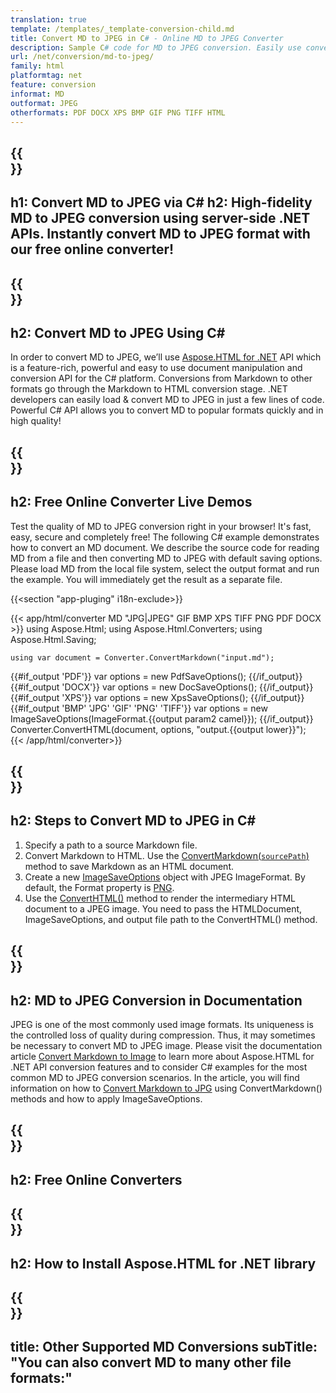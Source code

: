 ```yaml
---
translation: true
template: /templates/_template-conversion-child.md
title: Convert MD to JPEG in C# - Online MD to JPEG Converter
description: Sample C# code for MD to JPEG conversion. Easily use converter API within ASP.NET or any .NET application. Try online MD to JPEG Converter for free!
url: /net/conversion/md-to-jpeg/
family: html
platformtag: net
feature: conversion
informat: MD
outformat: JPEG
otherformats: PDF DOCX XPS BMP GIF PNG TIFF HTML
---
```


{{<section banner>}}
---
h1: Convert MD to JPEG via C#
h2: High-fidelity MD to JPEG conversion using server-side .NET APIs. Instantly convert MD to JPEG format with our free online converter!
---

{{<section overview>}}
---
h2: Convert MD to JPEG Using C#
---

In order to convert MD to JPEG, we’ll use [Aspose.HTML for .NET](https://products.aspose.com/html/net/) API which is a feature-rich, powerful and easy to use document manipulation and conversion API for the C# platform. Conversions from Markdown to other formats go through the Markdown to HTML conversion stage. .NET developers can easily load & convert MD to JPEG in just a few lines of code. Powerful C# API allows you to convert MD to popular formats quickly and in high quality!

{{<section demos>}}
---
h2: Free Online Converter Live Demos
---

Test the quality of MD to JPEG conversion right in your browser! It's fast, easy, secure and completely free! The following C# example demonstrates how to convert an MD document. We describe the source code for reading MD from a file and then converting MD to JPEG with default saving options. Please load MD from the local file system, select the output format and run the example. You will immediately get the result as a separate file.

{{<section "app-pluging" i18n-exclude>}}

{{< app/html/converter MD "JPG|JPEG" GIF BMP XPS TIFF PNG PDF DOCX >}}
using Aspose.Html;
using Aspose.Html.Converters;
using Aspose.Html.Saving;

    using var document = Converter.ConvertMarkdown("input.md");
{{#if_output 'PDF'}}
    var options = new PdfSaveOptions();
{{/if_output}}
{{#if_output 'DOCX'}}
    var options = new DocSaveOptions();
{{/if_output}}
{{#if_output 'XPS'}}
    var options = new XpsSaveOptions();
{{/if_output}}
{{#if_output 'BMP' 'JPG' 'GIF' 'PNG' 'TIFF'}}
    var options = new ImageSaveOptions(ImageFormat.{{output param2 camel}});
{{/if_output}}
    Converter.ConvertHTML(document, options, "output.{{output lower}}");   
{{< /app/html/converter>}}


{{<section steps>}}
---
h2: Steps to Convert MD to JPEG in C#
---

1.  Specify a path to a source Markdown file.
1.  Convert Markdown to HTML. Use the [ConvertMarkdown(`sourcePath`)](https://apireference.aspose.com/html/net/aspose.html.converters.converter/convertmarkdown/methods/4) method to save Markdown as an HTML document.
1.  Create a new [ImageSaveOptions](https://apireference.aspose.com/html/net/aspose.html.saving/imagesaveoptions) object with JPEG ImageFormat. By default, the Format property is [PNG](https://apireference.aspose.com/html/net/aspose.html.rendering.image/imageformat).
1.  Use the [ConvertHTML()](https://apireference.aspose.com/html/net/aspose.html.converters/converter/converthtml/) method to render the intermediary HTML document to a JPEG image. You need to pass the HTMLDocument, ImageSaveOptions, and output file path to the ConvertHTML() method.


{{<section documentation>}}
---
h2: MD to JPEG Conversion in Documentation
---

JPEG is one of the most commonly used image formats. Its uniqueness is the controlled loss of quality during compression. Thus, it may sometimes be necessary to convert MD to JPEG image. Please visit the documentation article [Convert Markdown to Image](https://docs.aspose.com/html/net/converting-between-formats/markdown-to-image/) to learn more about Aspose.HTML for .NET API conversion features and to consider C# examples for the most common MD to JPEG conversion scenarios. In the article, you will find information on how to <a href="https://docs.aspose.com/html/net/converting-between-formats/markdown-to-image/#convert-markdown-to-jpg" target="_blank">Convert Markdown to JPG</a> using ConvertMarkdown() methods and how to apply ImageSaveOptions.

{{<section online-converters>}}
---
h2: Free Online Converters
---

{{<section get-started>}}
---
h2: How to Install Aspose.HTML for .NET library
---

{{<section other-conversions>}}
---
title: Other Supported MD Conversions
subTitle: "You can also convert MD to many other file formats:"
---